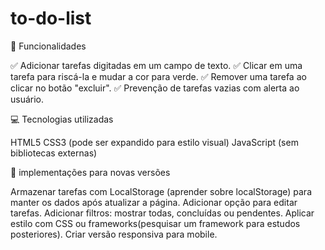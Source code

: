 ﻿# to-do-list

🔧 Funcionalidades

✅ Adicionar tarefas digitadas em um campo de texto.
✅ Clicar em uma tarefa para riscá-la e mudar a cor para verde.
✅ Remover uma tarefa ao clicar no botão "excluir".
✅ Prevenção de tarefas vazias com alerta ao usuário.



💻 Tecnologias utilizadas


HTML5
CSS3 (pode ser expandido para estilo visual)
JavaScript (sem bibliotecas externas)


🌱 implementações para novas versões


Armazenar tarefas com LocalStorage (aprender sobre localStorage) para manter os dados após atualizar a página.
Adicionar opção para editar tarefas.
Adicionar filtros: mostrar todas, concluídas ou pendentes.
Aplicar estilo com CSS ou frameworks(pesquisar um framework para estudos posteriores).
Criar versão responsiva para mobile.
